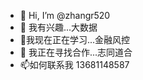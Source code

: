 - 👋 Hi, I’m @zhangr520
- 👀 我有兴趣...大数据
- 🌱我现在正在学习...金融风控
- 💞️ 我正在寻找合作...志同道合
- 📫如何联系我 13681148587

<!---
zhangr520/zhangr520 is a ✨ special ✨ repository because its `README.md` (this file) appears on your GitHub profile.
You can click the Preview link to take a look at your changes.
--->

